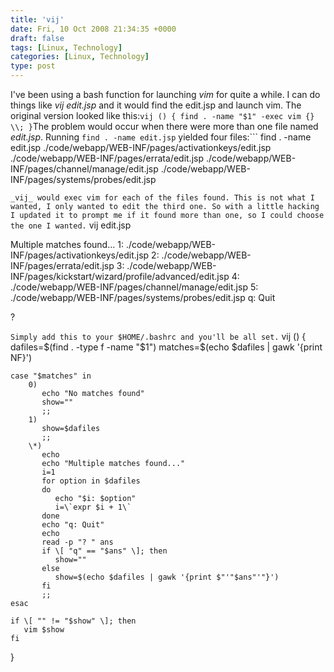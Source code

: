 ```yaml
---
title: 'vij'
date: Fri, 10 Oct 2008 21:34:35 +0000
draft: false
tags: [Linux, Technology]
categories: [Linux, Technology]
type: post
---
```


I've been using a bash function for launching _vim_ for quite a while. I can do things like _vij edit.jsp_ and it would find the edit.jsp and launch vim. The original version looked like this:```
vij ()
{
find . -name "$1" -exec vim {} \\;
}
```The problem would occur when there were more than one file named _edit.jsp_. Running `find . -name edit.jsp` yielded four files:```
find . -name edit.jsp
./code/webapp/WEB-INF/pages/activationkeys/edit.jsp
./code/webapp/WEB-INF/pages/errata/edit.jsp
./code/webapp/WEB-INF/pages/channel/manage/edit.jsp
./code/webapp/WEB-INF/pages/systems/probes/edit.jsp

```_vij_ would exec vim for each of the files found. This is not what I wanted, I only wanted to edit the third one. So with a little hacking I updated it to prompt me if it found more than one, so I could choose the one I wanted.```
vij edit.jsp

Multiple matches found...
1: ./code/webapp/WEB-INF/pages/activationkeys/edit.jsp
2: ./code/webapp/WEB-INF/pages/errata/edit.jsp
3: ./code/webapp/WEB-INF/pages/kickstart/wizard/profile/advanced/edit.jsp
4: ./code/webapp/WEB-INF/pages/channel/manage/edit.jsp
5: ./code/webapp/WEB-INF/pages/systems/probes/edit.jsp
q: Quit

? 

```Simply add this to your $HOME/.bashrc and you'll be all set.```
vij ()
{
    dafiles=$(find . -type f -name "$1")
    matches=$(echo $dafiles | gawk '{print NF}')

    case "$matches" in
        0)
           echo "No matches found"
           show=""
           ;;
        1)
           show=$dafiles
           ;;
        \*)
           echo
           echo "Multiple matches found..."
           i=1
           for option in $dafiles
           do
              echo "$i: $option"
              i=\`expr $i + 1\`
           done
           echo "q: Quit"
           echo
           read -p "? " ans
           if \[ "q" == "$ans" \]; then
              show=""
           else
              show=$(echo $dafiles | gawk '{print $"'"$ans"'"}')
           fi
           ;;
    esac

    if \[ "" != "$show" \]; then
       vim $show
    fi
}
```